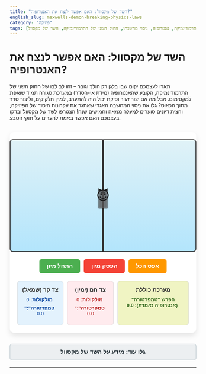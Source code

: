 ```yaml
---
title: "השד של מקסוול: האם אפשר לנצח את האנטרופיה?"
english_slug: maxwells-demon-breaking-physics-laws
category: "פיזיקה"
tags: [תרמודינמיקה, אנטרופיה, ניסוי מחשבתי, החוק השני של התרמודינמיקה, השד של מקסוול]
---
```

# השד של מקסוול: האם אפשר לנצח את האנטרופיה?

תארו לעצמכם יקום שבו בלגן רק הולך וגובר – זהו לב לבו של החוק השני של התרמודינמיקה, הקובע שהאנטרופיה (מידת אי-הסדר) במערכת סגורה תמיד שואפת למקסימום. אבל מה אם יצור זעיר ופיקח יכול היה להתערב, למיין חלקיקים, וליצור סדר מתוך הכאוס? גלו את ניסוי המחשבה האגדי שאתגר את עקרונות היסוד של הפיזיקה, והצית דיונים סוערים למעלה ממאה וחמישים שנה! הצטרפו לשד של מקסוול ובדקו בעצמכם האם אפשר באמת להערים על חוקי הטבע.

<div class="simulation-container">
    <div class="simulation-area">
        <canvas id="gasCanvas"></canvas>
        <div class="partition" id="partition"></div>
         <div class="gate" id="gate">
            <div class="gate-door"></div>
         </div>
        <div class="demon" id="demon">
            <span class="demon-icon">😈</span>
        </div>
    </div>
    <div class="controls">
        <button id="startButton">התחל מיון</button>
        <button id="stopButton">הפסק מיון</button>
        <button id="resetButton">אפס הכל</button>
    </div>
    <div class="metrics">
        <div class="side-metrics left-side">
            <h4>צד קר (שמאל)</h4>
            <p><span class="metric-label">מולקולות:</span> <span id="countLeft">0</span></p>
            <p><span class="metric-label">"טמפרטורה":</span> <span id="tempLeft">0.0</span></p>
        </div>
        <div class="side-metrics right-side">
            <h4>צד חם (ימין)</h4>
            <p><span class="metric-label">מולקולות:</span> <span id="countRight">0</span></p>
            <p><span class="metric-label">"טמפרטורה":</span> <span id="tempRight">0.0</span></p>
        </div>
        <div class="global-metrics">
             <h4>מערכת כוללת</h4>
             <p><span class="metric-label">הפרש "טמפרטורה" (אנטרופיה נאמדת):</span> <span id="tempDiff">0.0</span></p>
        </div>
    </div>
</div>

<style>
    @import url('https://fonts.googleapis.com/css2?family=Heebo:wght@300;400;700&display=swap');

    .simulation-container {
        display: flex;
        flex-direction: column;
        align-items: center;
        font-family: 'Heebo', sans-serif;
        margin: 30px auto;
        max-width: 550px;
        background-color: #fff;
        border-radius: 12px;
        box-shadow: 0 8px 16px rgba(0, 0, 0, 0.1);
        padding: 20px;
        box-sizing: border-box;
    }

    .simulation-area {
        position: relative;
        width: 500px;
        height: 300px;
        border: 2px solid #333;
        background: linear-gradient(to bottom, #e0f2f7, #b3e5fc); /* Softer, dynamic background */
        margin-bottom: 20px;
        overflow: hidden; /* Crucial for molecule confinement */
        border-radius: 8px;
    }

    #gasCanvas {
        position: absolute;
        top: 0;
        left: 0;
        width: 100%;
        height: 100%;
        z-index: 1;
    }

    .partition {
        position: absolute;
        top: 0;
        left: 50%;
        width: 4px; /* Thicker partition */
        height: 100%;
        background-color: #333;
        transform: translateX(-2px);
        z-index: 2;
    }

    .gate {
        position: absolute;
        top: 45%;
        left: 50%;
        width: 24px; /* Slightly wider gate */
        height: 50px; /* Taller gate */
        transform: translate(-12px, 0); /* Center */
        z-index: 3; /* Above partition */
        overflow: hidden; /* Hide gate-door when outside gate area */
    }

    .gate-door {
         position: absolute;
         top: 0;
         left: 0; /* Or start slightly inside */
         width: 100%;
         height: 100%;
         background-color: #555; /* Color of the door */
         border: 1px solid #222;
         box-sizing: border-box;
         transition: transform 0.2s ease-in-out; /* Smooth animation */
    }

    .gate.open .gate-door.left {
        transform: translateX(-100%); /* Move left half out */
    }
     .gate.open .gate-door.right {
        transform: translateX(100%); /* Move right half out */
    }
     .gate:not(.open) .gate-door {
         transform: translateX(0); /* Ensure closed state */
     }

     /* Let's simplify the gate door for now - just a single element that moves */
    .gate-door {
         position: absolute;
         top: 0;
         left: 0;
         width: 100%;
         height: 100%;
         background-color: rgba(85, 85, 85, 0.8); /* Semi-transparent door */
         border: 1px solid #222;
         box-sizing: border-box;
         transition: transform 0.2s ease-in-out;
         transform: translateX(0); /* Default closed */
    }

     .gate.open .gate-door {
         transform: translateX(100%); /* Simple animation: slide door out */
     }


     .demon {
        position: absolute;
        top: 50%;
        left: 50%; /* Start at the center */
        transform: translate(-50%, -50%);
        font-size: 2.5em; /* Slightly larger */
        z-index: 4; /* Above everything */
        pointer-events: none;
        transition: transform 0.3s ease-out; /* Smooth movement */
     }

     .demon.observing-left {
         transform: translate(-80%, -50%); /* Move left to observe */
     }
     .demon.observing-right {
         transform: translate(-20%, -50%); /* Move right to observe */
     }
      .demon.deciding {
         animation: pulse 0.5s infinite alternate; /* Visual cue for decision */
     }

     @keyframes pulse {
         from { transform: translate(-50%, -50%) scale(1); }
         to { transform: translate(-50%, -50%) scale(1.1); }
     }


    .controls {
        margin-bottom: 20px;
        display: flex;
        gap: 10px; /* Space between buttons */
    }

    .controls button {
        padding: 10px 20px;
        font-size: 1.1em;
        cursor: pointer;
        border: none;
        border-radius: 6px;
        transition: background-color 0.3s ease, transform 0.1s ease;
        font-family: 'Heebo', sans-serif;
        font-weight: 700;
    }

    #startButton {
        background-color: #4CAF50; /* Green */
        color: white;
    }

    #startButton:hover {
        background-color: #45a049;
        transform: translateY(-2px);
    }
    #startButton:active {
         transform: translateY(0);
    }

    #stopButton {
        background-color: #f44336; /* Red */
        color: white;
    }

    #stopButton:hover {
        background-color: #da190b;
         transform: translateY(-2px);
    }
     #stopButton:active {
         transform: translateY(0);
    }


    #resetButton {
        background-color: #ff9800; /* Orange */
        color: white;
    }

    #resetButton:hover {
        background-color: #f57c00;
         transform: translateY(-2px);
    }
     #resetButton:active {
         transform: translateY(0);
    }


    .metrics {
        display: flex;
        width: 100%; /* Full width of container */
        justify-content: space-around;
        text-align: center;
        font-size: 0.95em;
        gap: 10px; /* Space between metric blocks */
    }

    .side-metrics, .global-metrics {
        border: 1px solid #ddd;
        padding: 15px 10px;
        border-radius: 8px;
        flex-grow: 1;
        background-color: #e1f5fe; /* Light blue background */
        box-shadow: inset 0 1px 3px rgba(0,0,0,0.05);
    }

     .side-metrics.left-side {
         background-color: #e3f2fd; /* Lighter blue */
         color: #0d47a1; /* Darker blue text */
     }
      .side-metrics.right-side {
         background-color: #ffebee; /* Light red */
         color: #b71c1c; /* Darker red text */
     }
       .global-metrics {
         background-color: #f0f4c3; /* Light yellow/green */
         color: #33691e; /* Dark green text */
         flex-basis: 180px; /* Give global a fixed width preference */
         flex-grow: 0; /* Prevent growing */
     }


    .side-metrics h4, .global-metrics h4 {
        margin-top: 0;
        margin-bottom: 10px;
        font-size: 1.15em;
        color: #333; /* Darker heading color */
    }

     .metric-label {
         font-weight: bold;
         margin-right: 5px;
     }

    .side-metrics p, .global-metrics p {
        margin: 8px 0;
    }

    #tempDiff {
         font-weight: bold;
         color: inherit; /* Use parent color */
    }

    #explanation {
        display: none; /* Initially hidden */
        margin-top: 30px;
        padding: 25px;
        border: 1px solid #eee;
        background-color: #f9f9f9;
        border-radius: 8px;
        line-height: 1.7;
        font-size: 1.05em;
    }

    #explanation h2 {
        border-bottom: 2px solid #b0bec5; /* Light greyish-blue */
        padding-bottom: 10px;
        margin-top: 0;
        color: #263238; /* Dark header color */
    }
     #explanation h3 {
         color: #455a64; /* Slightly lighter header */
         margin-top: 20px;
         margin-bottom: 10px;
     }

     #explanation p {
         margin-bottom: 15px;
     }
     #explanation ul {
         margin-top: 10px;
         margin-bottom: 15px;
         padding-left: 20px;
     }
     #explanation li {
         margin-bottom: 8px;
     }


     #toggleExplanationButton {
        display: block; /* Make button full width */
        width: 100%;
        max-width: 550px;
        margin: 20px auto;
        padding: 12px 20px;
        font-size: 1.1em;
        cursor: pointer;
        border: 1px solid #b0bec5;
        border-radius: 6px;
        background-color: #eceff1; /* Light grey */
        color: #263238;
        transition: background-color 0.3s ease, border-color 0.3s ease;
        font-family: 'Heebo', sans-serif;
        font-weight: 700;
     }

      #toggleExplanationButton:hover {
          background-color: #cfd8dc;
          border-color: #90a4ae;
      }

      /* Molecule colors - improve vibrancy */
     .molecule.fast {
         fill: #e53935; /* Red */
     }
     .molecule.slow {
         fill: #1e88e5; /* Blue */
     }
     .molecule.medium {
         fill: #424242; /* Dark grey */
     }


</style>

<button id="toggleExplanationButton">גלו עוד: מידע על השד של מקסוול</button>

<div id="explanation">
    <h2>השד של מקסוול: מבט עמוק על אנטרופיה וסדר</h2>

    <h3>מהי אנטרופיה? הבלגן האוניברסלי</h3>
    <p>אנטרופיה היא אחד המושגים המרתקים והחמקמקים ביותר בפיזיקה. בפשטות, היא מדד למידת אי-הסדר או האקראיות במערכת פיזיקלית. חשבו על חדר מסודר להפליא לעומת חדר שהוריקן עבר בו – החדר המבולגן הוא בעל אנטרופיה גבוהה יותר. בפיזיקה, אנו מדברים על התפלגות מולקולות, מהירויותיהן, ומיקומן. מצב שבו כל החלקיקים מפוזרים באופן אחיד ומהירויותיהם מגוונות באקראי (כמו במצב שיווי משקל תרמי) הוא מצב בעל אנטרופיה מקסימלית.</p>

    <h3>החוק השני של התרמודינמיקה: גורל של בלגן?</h3>
    <p>חוק טבע עוצמתי זה קובע שבכל מערכת סגורה (כמו היקום כולו, או לפחות החלק שאנו מתייחסים אליו בניסוי), האנטרופיה לעולם אינה יורדת. היא יכולה רק לעלות בתהליכים ספונטניים (כמו קוביית קרח שנמסה) או להישאר קבועה בתהליכים אידיאליים והפיכים. המשמעות הדרמטית היא שהיקום שלנו, באופן טבעי, נוטה לעבר אי-סדר הולך וגובר. חוק זה הוא הבסיס לחץ הזמן שאנו חווים – דברים מתקדמים באופן שמעלה את האנטרופיה.</p>

    <h3>הפרובוקציה: ניסוי המחשבה של השד של מקסוול (1867)</h3>
    <p>הפיזיקאי הענק ג'יימס קלרק מקסוול לא קיבל את החוק השני כגזירה משמיים ללא עוררין, ולכן הגה ניסוי מחשבתי מבריק. הוא דמיין מיכל סגור מלא בגז בטמפרטורה אחידה, המחולק לשניים על ידי מחיצה עם פתח קטן הנשלט על ידי דלתית זעירה. ליד הפתח ניצב "שד" תיאורטי – יצור מיניאטורי בעל יכולת ראיית-על, שמסוגל למדוד את המהירות של כל מולקולת גז המתקרבת לפתח.</p>
    <p>מה עושה השד? הוא מפעיל מדיניות מיון מחמירה:
    <ul>
        <li>כאשר מולקולה <strong>מהירה</strong> מגיעה מצד שמאל אל הפתח, הוא פותח את הדלתית ונותן לה לעבור לצד ימין.</li>
        <li>כאשר מולקולה <strong>איטית</strong> מגיעה מצד ימין אל הפתח, הוא פותח את הדלתית ונותן לה לעבור לצד שמאל.</li>
        <li>לכל מולקולה אחרת, הוא משאיר את הדלתית סגורה.</li>
    </ul>
    </p>

    <h3>הפרדוקס המטריד: נראה שהשד שובר את החוקים!</h3>
    <p>אם השד יפעל כך לאורך זמן, התוצאה הבלתי נמנעת תהיה שכל המולקולות המהירות (ה"חמות") יצטברו בצד ימין, וכל המולקולות האיטיות (ה"קרות") יצטברו בצד שמאל. המערכת תגיע למצב של הפרדת טמפרטורות – צד אחד חם וצד שני קר. מצב כזה, עם הפרש טמפרטורות שניתן לנצל לביצוע עבודה (למשל, על ידי מנוע חום), הוא מצב מסודר בהרבה ממצב התחלתי של טמפרטורה אחידה. במילים אחרות, נראה שהשד הצליח להפחית את האנטרופיה של המערכת הסגורה, כביכול מפר את החוק השני של התרמודינמיקה באופן בוטה!</p>

    <h3>הפתרון האלגנטי: אינפורמציה היא לא חינם</h3>
    <p>הפרדוקס של מקסוול הטריד פיזיקאים עשרות שנים. התשובה נמצאה לבסוף, והיא קשורה קשר הדוק לתורת המידע. ההבנה היא שפעולת השד אינה תהליך "חינמי" או נטול אנטרופיה. כדי למיין, השד חייב קודם כל למדוד את מהירות המולקולות – כלומר, לרכוש מידע. המידע הזה צריך להיאחס, להיות מעובד, ואז להימחק כדי לפנות מקום למידע חדש. הפיזיקאי רולף לאנדאואר הראה שפעולת *מחיקת* המידע היא תהליך פיזיקלי הכרוך בהכרח בגידול באנטרופיה של השד עצמו וסביבתו, וגידול זה תמיד גדול או שווה לירידה באנטרופיית הגז שנוצרה על ידי המיון. למעשה, השד לא מפר את החוק השני, אלא רק מעביר את הנטל האנטרופי לתהליך החישובי והמידעני שלו. האנטרופיה *הכוללת* (גז + שד + סביבה) עדיין עולה או נשארת קבועה.</p>

    <h3>חשיבות הניסוי: הגשר בין מידע לפיזיקה</h3>
    <p>ניסוי המחשבה של מקסוול היה הרבה יותר מסתם חידה תרמודינמית. הוא היה אחד הניצוצות הראשונים שהראו שלמידע וחישוב יש השלכות פיזיקליות עמוקות, ושהם קשורים קשר בל יינתק לאנטרופיה ולאנרגיה. הוא סלל את הדרך לפיתוח תחומים חדשים בפיזיקה, כמו תרמודינמיקה של מידע וגבולות פיזיקליים של חישוב, ואף השפיע על מחקר בחישוב קוונטי. הוא לימד אותנו שיעור יסודי: סדר אינו נוצר יש מאין – הוא תמיד בא במחיר אנרגטי או מידעני.</p>
</div>


<script>
    const canvas = document.getElementById('gasCanvas');
    const ctx = canvas.getContext('2d');
    const startButton = document.getElementById('startButton');
    const stopButton = document.getElementById('stopButton');
    const resetButton = document.getElementById('resetButton');
    const countLeftSpan = document.getElementById('countLeft');
    const countRightSpan = document.getElementById('countRight');
    const tempLeftSpan = document.getElementById('tempLeft');
    const tempRightSpan = document.getElementById('tempRight');
    const tempDiffSpan = document.getElementById('tempDiff');
    const demonElement = document.getElementById('demon');
    const gateElement = document.getElementById('gate');
    const explanationDiv = document.getElementById('explanation');
    const toggleExplanationButton = document.getElementById('toggleExplanationButton');

    const canvasWidth = 500;
    const canvasHeight = 300;
    const partitionX = canvasWidth / 2;
    const gateHeight = 50;
    const gateWidth = 24;
    const gateTop = canvasHeight * 0.45;
    const gateBottom = gateTop + gateHeight;
    const gateLeft = partitionX - gateWidth / 2;
    const gateRight = partitionX + gateWidth / 2;

    canvas.width = canvasWidth;
    canvas.height = canvasHeight;

    const numMolecules = 200; // Increased molecules for better stats
    const moleculeRadius = 3;
    const minSpeed = 0.5;
    const maxSpeed = 3.5; // Increased speed range
    const fastThreshold = 2.5; // Higher threshold for 'fast'
    const slowThreshold = 1.0; // Lower threshold for 'slow'
    const moleculeColorFast = '#e53935'; // Red
    const moleculeColorSlow = '#1e88e5'; // Blue
    const moleculeColorMedium = '#424242'; // Dark grey

    let molecules = [];
    let animationFrameId;
    let isDemonActive = false;
    let gateState = 'closed'; // 'closed', 'opening', 'open', 'closing'
    const gateAnimationDuration = 200; // ms
    let gateAnimationStartTime = 0;

    // Helper function for random number within range
    function getRandom(min, max) {
        return Math.random() * (max - min) + min;
    }

    // Get molecule color based on speed
    function getMoleculeColor(speed) {
        if (speed > fastThreshold) return moleculeColorFast;
        if (speed < slowThreshold) return moleculeColorSlow;
        return moleculeColorMedium;
    }

    // Initialize molecules
    function initMolecules() {
        molecules = [];
        for (let i = 0; i < numMolecules; i++) {
            let speed = getRandom(minSpeed, maxSpeed);
            let angle = getRandom(0, 2 * Math.PI);
            molecules.push({
                x: getRandom(moleculeRadius, canvasWidth - moleculeRadius),
                y: getRandom(moleculeRadius, canvasHeight - moleculeRadius),
                vx: Math.cos(angle) * speed,
                vy: Math.sin(angle) * speed,
                speed: speed, // Store speed magnitude
                color: getMoleculeColor(speed)
            });
        }
    }

    // Draw everything
    function draw() {
        ctx.clearRect(0, 0, canvasWidth, canvasHeight);

        // Draw molecules
        molecules.forEach(mol => {
            ctx.beginPath();
            ctx.arc(mol.x, mol.y, moleculeRadius, 0, Math.PI * 2);
            ctx.fillStyle = mol.color;
            ctx.fill();
        });

        // Partition and Gate are now handled by CSS divs
        // The gate 'open' state is managed by JS adding/removing a class

        // Update metrics display
        updateMetrics();
    }

    // Update metrics
    function updateMetrics() {
        let countLeft = 0;
        let countRight = 0;
        let speedSumLeft = 0; // Using sum of speeds as temperature proxy
        let speedSumRight = 0;

        molecules.forEach(mol => {
            if (mol.x < partitionX) {
                countLeft++;
                speedSumLeft += mol.speed;
            } else {
                countRight++;
                speedSumRight += mol.speed;
            }
        });

        const avgSpeedLeft = countLeft > 0 ? speedSumLeft / countLeft : 0;
        const avgSpeedRight = countRight > 0 ? speedSumRight / countRight : 0;

        countLeftSpan.textContent = countLeft;
        countRightSpan.textContent = countRight;
        // Display average speed as temperature proxy, formatted
        tempLeftSpan.textContent = avgSpeedLeft.toFixed(1);
        tempRightSpan.textContent = avgSpeedRight.toFixed(1);
        tempDiffSpan.textContent = Math.abs(avgSpeedLeft - avgSpeedRight).toFixed(1);

        // Update demon position based on activity (optional but adds life)
        if (isDemonActive) {
            // Simple logic: if more fast on left or slow on right, focus on gate
            if (countLeft > 0 && avgSpeedLeft > fastThreshold * 0.8) demonElement.classList.add('observing-left');
            else if (countRight > 0 && avgSpeedRight < slowThreshold * 1.2) demonElement.classList.add('observing-right');
             else { // Default center position
                 demonElement.classList.remove('observing-left', 'observing-right');
             }

             // Add decision animation if a molecule is near the gate and demon is processing
             const moleculeNearGate = molecules.some(mol =>
                 Math.abs(mol.x - partitionX) < moleculeRadius * 3 && // Check proximity
                 mol.y > gateTop - moleculeRadius && mol.y < gateBottom + moleculeRadius // Check if aligned with gate
             );
             if(moleculeNearGate) {
                demonElement.classList.add('deciding');
             } else {
                 demonElement.classList.remove('deciding');
             }

        } else {
            // Demon inactive, reset position and animations
             demonElement.classList.remove('observing-left', 'observing-right', 'deciding');
        }


    }


    // Move molecules and handle collisions
    function update(currentTime) {
        const deltaTime = (currentTime - (update.lastTime || currentTime)) / 1000; // Delta time in seconds
        update.lastTime = currentTime;
        const dt = 1; // Fixed step for simulation logic, adjust velocity scale if needed

        // Update gate animation state
        if (gateState === 'opening' || gateState === 'closing') {
            const elapsed = currentTime - gateAnimationStartTime;
            if (elapsed >= gateAnimationDuration) {
                gateState = (gateState === 'opening') ? 'open' : 'closed';
                gateElement.classList.toggle('open', gateState === 'open');
            }
        }


        molecules.forEach(mol => {
            // Store previous position for collision handling
            const prevX = mol.x;
            const prevY = mol.y;

            // Move
            mol.x += mol.vx * dt;
            mol.y += mol.vy * dt;

            // Wall collisions
            if (mol.x < moleculeRadius) {
                mol.x = moleculeRadius;
                mol.vx = Math.abs(mol.vx); // Ensure positive vx
            } else if (mol.x > canvasWidth - moleculeRadius) {
                mol.x = canvasWidth - moleculeRadius;
                mol.vx = -Math.abs(mol.vx); // Ensure negative vx
            }
            if (mol.y < moleculeRadius) {
                 mol.y = moleculeRadius;
                mol.vy = Math.abs(mol.vy); // Ensure positive vy
            } else if (mol.y > canvasHeight - moleculeRadius) {
                mol.y = canvasHeight - moleculeRadius;
                mol.vy = -Math.abs(mol.vy); // Ensure negative vy
            }

            // Partition/Gate collision
            const crossedPartition = (prevX < partitionX && mol.x >= partitionX) || (prevX >= partitionX && mol.x < partitionX);
            const nearGateHeight = mol.y > gateTop && mol.y < gateBottom; // Check if molecule is *within* the gate opening height

            if (crossedPartition && nearGateHeight) {
                // Molecule crossed the partition line AND is within the gate height
                 let decision = 'reflect'; // Default decision is to reflect

                 if (isDemonActive) {
                     const movingRight = mol.vx > 0;
                     const movingLeft = mol.vx < 0;
                     const isFast = mol.speed > fastThreshold;
                     const isSlow = mol.speed < slowThreshold;

                     // Demon's Rule: Fast from Left -> Right, Slow from Right -> Left
                     if (movingRight && mol.x >= partitionX && isFast) { // Came from left (prevX < partitionX) and wants to go right (mol.x >= partitionX) and is Fast
                         decision = 'pass';
                     } else if (movingLeft && mol.x < partitionX && isSlow) { // Came from right (prevX >= partitionX) and wants to go left (mol.x < partitionX) and is Slow
                         decision = 'pass';
                     } else {
                         decision = 'reflect'; // Not meeting the criteria
                     }
                 } else {
                     decision = 'reflect'; // Demon not active, gate is always closed
                 }

                 if (decision === 'reflect') {
                     // Revert position and reflect velocity
                     mol.x = prevX;
                     mol.y = prevY; // Also revert Y just in case boundary logic is tricky
                     mol.vx *= -1;
                      // Visual cue for gate closed/blocked
                      if (gateState !== 'closed') {
                           gateState = 'closing';
                           gateAnimationStartTime = currentTime;
                           gateElement.classList.remove('open'); // Start closing visual
                      }

                 } else { // Decision is 'pass'
                     // Allow passage, no velocity change needed, position is already updated
                      // Visual cue for gate opening/open
                      if (gateState !== 'open') {
                          gateState = 'opening';
                          gateAnimationStartTime = currentTime;
                          gateElement.classList.add('open'); // Start opening visual
                      }
                 }

            } else if (crossedPartition && !nearGateHeight) {
                 // Molecule crossed partition line BUT is NOT within gate height
                 // Always reflect, partition is solid here
                  mol.x = prevX;
                  mol.y = prevY;
                  mol.vx *= -1;
                  // Ensure gate looks closed if molecule hits solid partition
                   if (gateState !== 'closed') {
                       gateState = 'closing';
                       gateAnimationStartTime = currentTime;
                       gateElement.classList.remove('open'); // Start closing visual
                   }

            } else {
                 // No partition crossing, but check collision with partition if near
                 // This handles molecules approaching but not yet crossing
                 const isNearPartition = Math.abs(mol.x - partitionX) < moleculeRadius + Math.abs(mol.vx); // Simple check for proximity in X
                 if (isNearPartition && !nearGateHeight) {
                      if ((mol.vx > 0 && mol.x < partitionX) || (mol.vx < 0 && mol.x > partitionX)) { // Moving towards partition
                          mol.x = prevX; // Revert position
                          mol.vy = prevY;
                           mol.vx *= -1; // Reflect
                            // Ensure gate looks closed if molecule hits solid partition
                           if (gateState !== 'closed') {
                               gateState = 'closing';
                               gateAnimationStartTime = currentTime;
                               gateElement.classList.remove('open'); // Start closing visual
                           }
                      }
                 }
            }


        });

        draw();
        animationFrameId = requestAnimationFrame(update);
    }

    // Stop animation
    function stopSimulation() {
        cancelAnimationFrame(animationFrameId);
        animationFrameId = null; // Allow starting again
        isDemonActive = false; // Stop the demon's logic
        // Ensure gate closes visually when stopped
        if (gateState !== 'closed') {
            gateState = 'closing';
            gateAnimationStartTime = performance.now(); // Use performance.now() for animation timing
            gateElement.classList.remove('open');
             // Need one final update call to process the gate closing animation frame(s)
             // Or just force the state visually:
             gateState = 'closed';
             gateElement.classList.remove('open');
        }
        updateMetrics(); // Update one last time to reflect final state
    }

    // Start simulation with demon active
    function startSimulation() {
        if (!animationFrameId) { // Prevent starting multiple times
            isDemonActive = true;
            // Reset gate state visually at start
            gateState = 'closed';
            gateElement.classList.remove('open');
            update.lastTime = performance.now(); // Initialize lastTime
            update(); // Start the update loop
        }
    }

     // Reset simulation
    function resetSimulation() {
        stopSimulation();
        initMolecules();
        // Reset metrics display immediately
        countLeftSpan.textContent = numMolecules / 2;
        countRightSpan.textContent = numMolecules / 2;
        tempLeftSpan.textContent = '0.0'; // Will be updated on first draw
        tempRightSpan.textContent = '0.0';
        tempDiffSpan.textContent = '0.0';
        draw(); // Draw initial state
    }

    // Toggle explanation visibility
    function toggleExplanation() {
        if (explanationDiv.style.display === 'none' || explanationDiv.style.display === '') {
            explanationDiv.style.display = 'block';
            toggleExplanationButton.textContent = 'הסתר הסבר';
        } else {
            explanationDiv.style.display = 'none';
            toggleExplanationButton.textContent = 'גלו עוד: מידע על השד של מקסוול';
        }
    }


    // Event Listeners
    startButton.addEventListener('click', startSimulation);
    stopButton.addEventListener('click', stopSimulation);
    resetButton.addEventListener('click', resetSimulation);
    toggleExplanationButton.addEventListener('click', toggleExplanation);

    // Initial setup
    initMolecules();
    draw(); // Draw the initial state before starting
    // Update metrics after initial draw to show initial counts
    updateMetrics();


</script>
---
```